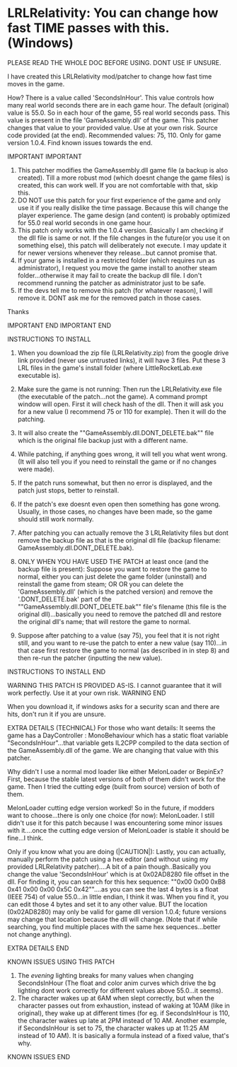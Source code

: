 # LRLRelativity: You can change how fast TIME passes with this. (Windows)

PLEASE READ THE WHOLE DOC BEFORE USING. DONT USE IF UNSURE.


I have created this LRLRelativity mod/patcher to change how fast time moves in the game.

How? There is a value called 'SecondsInHour'. This value controls how many real world seconds there are in each game hour. The default (original) value is 55.0. So in each hour of the game, 55 real world seconds pass. This value is present in the file 'GameAssembly.dll' of the game. This patcher changes that value to your provided value. Use at your own risk. Source code provided (at the end). Recommended values: 75, 110. Only for game version 1.0.4. Find known issues towards the end.


IMPORTANT
IMPORTANT

1. This patcher modifies the GameAssembly.dll game file (a backup is also created). Till a more robust mod (which doesnt change the game files) is created, this can work well. If you are not comfortable with that, skip this.
2. DO NOT use this patch for your first experience of the game and only use it if you really dislike the time passage. Because this will change the player experience. The game design (and content) is probably optimized for 55.0 real world seconds in one game hour.
3. This patch only works with the 1.0.4 version. Basically I am checking if the dll file is same or not. If the file changes in the future(or you use it on something else), this patch will deliberately not execute. I may update it for newer versions whenever they release...but cannot promise that.
4. If your game is installed in a restricted folder (which requires run as administrator), I request you move the game install to another steam folder...otherwise it may fail to create the backup dll file. I don't recommend running the patcher as administrator just to be safe.
5. If the devs tell me to remove this patch (for whatever reason), I will remove it. DONT ask me for the removed patch in those cases.

Thanks

IMPORTANT END
IMPORTANT END


INSTRUCTIONS TO INSTALL

1. When you download the zip file (LRLRelativity.zip) from the google drive link provided (never use untrusted links), it will have 3 files. Put these 3 LRL files in the game's install folder (where LittleRocketLab.exe executable is).

2. Make sure the game is not running: Then run the LRLRelativity.exe file (the executable of the patch...not the game). A command prompt window will open. First it will check hash of the dll. Then it will ask you for a new value (I recommend 75 or 110 for example). Then it will do the patching.

3. It will also create the ""GameAssembly.dll.DONT_DELETE.bak"" file which is the original file backup just with a different name.

4. While patching, if anything goes wrong, it will tell you what went wrong. (It will also tell you if you need to reinstall the game or if no changes were made).

5. If the patch runs somewhat, but then no error is displayed, and the patch just stops, better to reinstall.

6. If the patch's exe doesnt even open then something has gone wrong. Usually, in those cases, no changes have been made, so the game should still work normally.

7. After patching you can actually remove the 3 LRLRelativity files but dont remove the backup file as that is the original dll file (backup filename: GameAssembly.dll.DONT_DELETE.bak).

8. ONLY WHEN YOU HAVE USED THE PATCH at least once (and the backup file is present): Suppose you want to restore the game to normal, either you can just delete the game folder (uninstall) and reinstall the game from steam; OR OR you can delete the 'GameAssembly.dll' (which is the patched version) and remove the '.DONT_DELETE.bak' part of the ""GameAssembly.dll.DONT_DELETE.bak"" file's filename (this file is the original dll)...basically you need to remove the patched dll and restore the original dll's name; that will restore the game to normal.

9. Suppose after patching to a value (say 75), you feel that it is not right still, and you want to re-use the patch to enter a new value (say 110)...in that case first restore the game to normal (as described in in step 8) and then re-run the patcher (inputting the new value).

INSTRUCTIONS TO INSTALL END


WARNING
THIS PATCH IS PROVIDED AS-IS. I cannot guarantee that it will work perfectly. Use it at your own risk.
WARNING END


When you download it, if windows asks for a security scan and there are hits, don't run it if you are unsure.


EXTRA DETAILS (TECHNICAL)
For those who want details: It seems the game has a DayController : MonoBehaviour which has a static float variable "SecondsInHour"...that variable gets IL2CPP compiled to the data section of the GameAssembly.dll of the game. We are changing that value with this patcher.

Why didn't I use a normal mod loader like either MelonLoader or BepinEx? First, because the stable latest versions of both of them didn't work for the game.
Then I tried the cutting edge (built from source) version of both of them.

MelonLoader cutting edge version worked! So in the future, if modders want to choose...there is only one choice (for now): MelonLoader. I still didn't use it for this patch because I was encountering some minor issues with it....once the cutting edge version of MelonLoader is stable it should be fine...I think.

Only if you know what you are doing (|CAUTION|): Lastly, you can actually, manually perform the patch using a hex editor (and without using my provided LRLRelativity patcher)....A bit of a pain though..Basically you change the value 'SecondsInHour' which is at 0x02AD8280 file offset in the dll. For finding it, you can search for this hex sequence: ""0x00 0x00 0xB8 0x41 0x00 0x00 0x5C 0x42""....as you can see the last 4 bytes is a float (IEEE 754) of value 55.0...in little endian, I think it was. When you find it, you can edit those 4 bytes and set it to any other value. BUT the location (0x02AD8280) may only be valid for game dll version 1.0.4; future versions may change that location because the dll will change. (Note that if while searching, you find multiple places with the same hex sequences...better not change anything).

EXTRA DETAILS END


KNOWN ISSUES USING THIS PATCH

1. The *evening* lighting breaks for many values when changing SecondsInHour (The float and color anim curves which drive the bg lighting dont work correctly for different values above 55.0...it seems).
2. The character wakes up at 6AM when slept correctly, but when the character passes out from exhaustion, instead of waking at 10AM (like in original), they wake up at different times (for eg. if SecondsInHour is 110, the character wakes up late at 2PM instead of 10 AM. Another example, if SecondsInHour is set to 75, the character wakes up at 11:25 AM instead of 10 AM). It is basically a formula instead of a fixed value, that's why.

KNOWN ISSUES END
